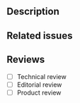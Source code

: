 ## Description

<!-- Tell us what you did and why -->

## Related issues

<!-- Related issues and pull requests -->

## Reviews

<!-- Notes for reviewers here -->
<!-- List applicable reviews (optionally @tag reviewers) -->

- [ ] Technical review
- [ ] Editorial review
- [ ] Product review
